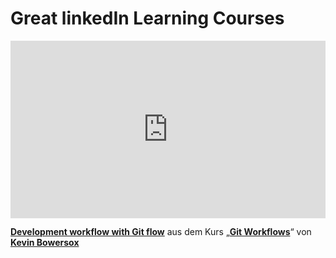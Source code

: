 <h1>Great linkedIn Learning Courses</h1>
<div style="position:relative;height:0;padding-bottom:56.25%"><iframe width="640" height="360" src="https://www.linkedin.com/learning/embed/git-workflows/development-workflow-with-git-flow?autoplay=false&claim=AQH57Ir_vNc-6AAAAYOr9eUZ0NNDUqmXKyQHG1VsKLEpG0eP854f3Ajbz0pGS35A4UBka6lLz-4B4WGvlKjdcjTdYWwCGBuxEoFv9SbQs-1c5Lvry2nBwVt4aYn_Po3p2WT0w2DuCyPf0waiSxqWhElRIaadyenf9GcKwS7xeP-IdcBQRUDsU7qDFoOv3_QBCshZVu0BvNDxHyePbUSlP22o27GPR2nvEuBdbIiAC6SMjscUYSm7iRolbNcEVxWSE7WDFXF7MsFraIRjIG5aAAfazu2F_9rwRz0e2tsaTdBCkcH0YgkqgnfioYhlbQexSyv4tpIY3cdJ7_eRgXU90ph5Tx01dVxI2C5DQxKZAVsAJFyR4qfRRgmzF0eEe1k00BogGY_7NwNW15jPNHIZ9Fj7CxTw1Gy9omx0qEGYBSeiqOCHEv1rIsr7gvfFcI4K-Z1Dt9374G4LGrlZsrt4_s6tAez_qqZxaz_sFNbCIWOb1HKR7j89twUCPKk47yLz6TPXPQ7iKTdH1hoEiuQ6Zi7APOPXQuVGe1DIc-S2sqJPieClS44wqvlYXnMnpjV-LtcdYji1YHRKWwJyESBIdN0_zjv4SffcUcxy7VMF-tp5hC6xTJ6df8ryrkDjWuq1r9d6uGNkNAtOsqpj2_BaBHP4bOTEJX9VeOZiykYI5M5JTlHW_J-v1LFoIZxkC_CnVR26TyTmxMTk5JxszmWKb3pzgztib4hyzTwvzxdonFb05QfDFyFibY_y-C59mHgdGTlTnfmFMWTELQpJ_9HF0VYby3hBWTIpigzSOTX-JprgVEoJ3aFIV6INUu97ndDXzl9RK2VOHk1nMlJapIEduJ4mk_JbAVscxomlGeEX8H7ZSdoBipA0k7Ju925FTobzCx-HGK1VnK7j292EZerVeE1zfXtcu3mg77wC4JkVUeW2l0KauHCDITQBkBFI6HPC39x2qV-REwbpQKLNYXtwCmewS7ZViVRJTsYq2NtAMhAL5d16Kq3qJZ5Id3fRuSRNOrtskutR7KA7yeFY8EMASz9FVpeS3OKQPzd-m7G8pSgiVhWlxP_pCTFiXSafvswP7vgY2M8haZPTwThNhaFdBqecgM9-VE4IFT01TX8Jl0TsdGq53KSFkc5G4K16ExGwKowvhjh8_0Qh-BcTQWfoqGYx-eo8FKwb3VLbmWt8n6hGlaaG6P0qT5C1&lipi=urn%3Ali%3Apage%3Ad_learning_content%3BWnSEoFBtRuyQM0VNqKtn2Q%3D%3D&licu" mozallowfullscreen="true" webkitallowfullscreen="true" allowfullscreen="true" frameborder="0" style="position:absolute;width:100%;height:100%;left:0"></iframe></div><p><strong><a href="https://www.linkedin.com/learning/git-workflows/development-workflow-with-git-flow?trk=embed_lil">Development workflow with Git flow</a></strong> aus dem Kurs „<strong><a href="https://www.linkedin.com/learning/git-workflows?trk=embed_lil">Git Workflows</a></strong>“ von <strong><a href="https://www.linkedin.com/learning/instructors/kevin-bowersox?trk=embed_lil">Kevin Bowersox</a></strong></p>
